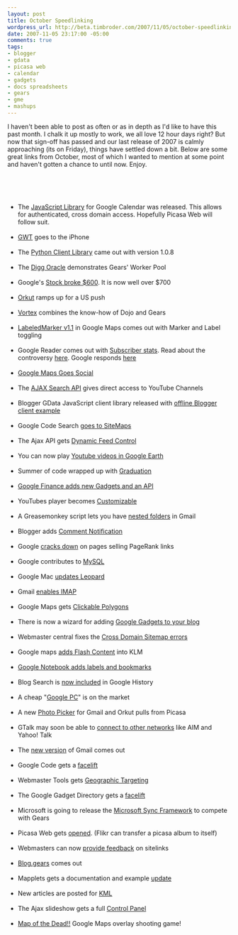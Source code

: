 ```yaml
--- 
layout: post
title: October Speedlinking
wordpress_url: http://beta.timbroder.com/2007/11/05/october-speedlinking/
date: 2007-11-05 23:17:00 -05:00
comments: true
tags: 
- blogger
- gdata
- picasa web
- calendar
- gadgets
- docs spreadsheets
- gears
- gme
- mashups
---
```

I haven't been able to post as often or as in depth as I'd like to have this past month.  I chalk it up mostly to work, we all love 12 hour days right?  But now that sign-off has passed and our last release of 2007 is calmly approaching (its on Friday), things have settled down a bit.  Below are some great links from October, most of which I wanted to mention at some point and haven't gotten a chance to until now.  Enjoy.

<br /><br /><br />
<ul>
<li>
The <a href="http://googlemashupeditor.blogspot.com/2007/09/authenticated-calendar-support-via-new.html">JavaScript Library</a> for Google Calendar was released.  This allows for authenticated, cross domain access. Hopefully Picasa Web will follow suit.
<br /><br /></li><li>
<a href="http://googlewebtoolkit.blogspot.com/2007/09/gwt-application-development-for-iphone.html">GWT</a> goes to the iPhone
<br /><br /></li><li>
The <a href="http://googledataapis.blogspot.com/2007/09/python-client-library-same-great-taste.html">Python Client Library</a> came out with version 1.0.8
<br /><br /></li><li>
The <a href="http://gearsblog.blogspot.com/2007/09/digg-oracle-using-workerpool-as-well-as.html">Digg Oracle</a> demonstrates Gears' Worker Pool
<br /><br /></li><li>
Google's <a href="http://googlified.com/2007google-stock-passes-600-mark/#comment-17313">Stock broke $600</a>.  It is now well over $700
<br /><br /></li><li>
<a href="http://mashable.com/2007/10/08/orkut/">Orkut</a> ramps up for a US push
<br /><br /></li><li>
<a href="http://gearsblog.blogspot.com/2007/10/vortex-simple-new-offline-and-sync.html">Vortex</a> combines the know-how of Dojo and Gears
<br /><br /></li><li>
<a href="http://googlemapsapi.blogspot.com/2007/10/labeledmarker-v11-now-supporting-marker.html">LabeledMarker v1.1</a> in Google Maps comes out with Marker and Label toggling
<br /><br /></li><li>
Google Reader comes out with <a href="http://googlesystem.blogspot.com/2007/10/find-number-of-google-subscribers-for.html">Subscriber stats</a>.  Read about the controversy <a href="http://blog.gpowered.net/2007/10/google-reader-stats-out-of-wack.html">here</a>.  Google responds <a href="http://googlereader.blogspot.com/2007/10/subscriber-stats-summed-up.html">here</a>
<br /><br /></li><li>
<a href="http://googlesystem.blogspot.com/2007/10/google-maps-becomes-social.html">Google Maps Goes Social</a>
<br /><br /></li><li>
The <a href="http://googleajaxsearchapi.blogspot.com/2007/10/direct-access-to-youtube-channels.html">AJAX Search API</a> gives direct access to YouTube Channels
<br /><br /></li><li>
Blogger GData JavaScript client library released with <a href="http://google-code-updates.blogspot.com/2007/10/blogger-gdata-javascript-client-library.html">offline Blogger client example</a>
<br /><br /></li><li>
Google Code Search <a href="http://google-code-updates.blogspot.com/2007/10/tell-us-about-code-on-your-site-with.html">goes to SiteMaps</a>
<br /><br /></li><li>
The Ajax API gets <a href="http://googleajaxsearchapi.blogspot.com/2007/10/ajax-feed-api-addition-dynamic-feed.html">Dynamic Feed Control</a>
<br /><br /></li><li>
You can now play <a href="http://google-latlong.blogspot.com/2007/10/now-playing-youtube-videos-in-google.html">Youtube videos in Google Earth</a>
<br /><br /></li><li>
Summer of code wrapped up with <a href="http://google-code-updates.blogspot.com/2007/10/wrapping-up-our-third-summer-of-code.html">Graduation</a>
<br /><br /></li><li>
<a href="http://mashable.com/2007/10/24/google-finance-gadgets/">Google Finance adds new Gadgets and an API</a>
<br /><br /></li><li>
YouTubes player becomes <a href="http://googlesystem.blogspot.com/2007/10/customize-youtubes-player.html">Customizable</a>
<br /><br /></li><li>
A Greasemonkey script lets you have <a href="http://googlesystem.blogspot.com/2007/10/nested-folders-in-gmail.html">nested folders</a> in Gmail
<br /><br /></li><li>
Blogger adds <a href="http://buzz.blogger.com/2007/10/subscribe-to-comments-by-email.html">Comment Notification</a>
<br /><br /></li><li>
Google <a href="http://www.entrepreneurs-journey.com/864/possible-explanations-for-the-pagerank-penalty-sweep/"> cracks down</a> on pages selling PageRank links
<br /><br /></li><li>
Google contributes to <a href="http://mashable.com/2007/10/25/mysql-google/">MySQL</a>
<br /><br /></li><li>
Google Mac <a href="http://googlemac.blogspot.com/2007/10/google-desktop-update-for-leopard.html">updates Leopard</a>
<br /><br /></li><li>
Gmail <a href="http://gmailblog.blogspot.com/2007/10/sync-your-inbox-across-devices-with.html">enables IMAP</a>
<br /><br /></li><li>
Google Maps gets <a href="http://googlemapsapi.blogspot.com/2007/10/clickable-polys-old-school-image-maps.html">Clickable Polygons</a>
<br /><br /></li><li>
There is now a wizard for adding <a href="http://bloggerindraft.blogspot.com/2007/10/new-feature-gadgets-for-your-blog.html">Google Gadgets to your blog</a>
<br /><br /></li><li>
Webmaster central fixes the <a href="http://googlewebmastercentral.blogspot.com/2007/10/dealing-with-sitemap-cross-submissions.html">Cross Domain Sitemap errors</a>
<br /><br /></li><li>
Google maps <a href="http://feeds.feedburner.com/~r/OfficialGoogleMapsApiBlog/~3/174019883/make-your-kml-flash-y.html">adds Flash Content</a> into KLM
<br /><br /></li><li>
<a href="http://googlesystem.blogspot.com/2007/11/google-notebook-adds-labels-and.html">Google Notebook adds labels and bookmarks</a>
<br /><br /></li><li>
Blog Search is <a href="http://googlesystem.blogspot.com/2007/11/blog-search-included-in-google-history.html">now included</a> in Google History
<br /><br /></li><li>
A cheap "<a href="http://googlesystem.blogspot.com/2007/11/tentative-google-pc.html">Google PC</a>" is on the market
<br /><br /></li><li>
A new <a href="http://googlesystem.blogspot.com/2007/10/google-photo-picker.html">Photo Picker</a> for Gmail and Orkut pulls from Picasa
<br /><br /></li><li>
GTalk may soon be able to <a href="http://googlesystem.blogspot.com/2007/10/google-to-connect-to-other-im-networks.html">connect to other networks</a> like AIM and Yahoo! Talk
<br /><br /></li><li>
The <a href="http://googlesystem.blogspot.com/2007/10/gmails-new-version-is-now-available.html">new version</a> of Gmail comes out
<br /><br /></li><li>
Google Code gets a <a href="http://googlified.com/2007new-google-code/">facelift</a>
<br /><br /></li><li>
Webmaster Tools gets <a href="http://googlified.com/2007set-geographic-target-in-webmaster-tools/">Geographic Targeting</a>
<br /><br /></li><li>
The Google Gadget Directory gets a <a href="http://blogoscoped.com/archive/2007-11-01-n78.html">facelift</a>
<br /><br /></li><li>
Microsoft is going to release the <a href="http://mashable.com/2007/11/04/microsoft-sync-framework/">Microsoft Sync Framework</a> to compete with Gears
<br /><br /></li><li>
Picasa Web gets <a href="http://googlephotos.blogspot.com/2007/11/better-connections-with-picasa-web.html">opened</a>. (Flikr can transfer a picasa album to itself)
<br /><br /></li><li>
Webmasters can now <a href="http://googlewebmastercentral.blogspot.com/2007/10/webmasters-can-now-provide-feedback-on.html">provide feedback</a> on sitelinks
<br /><br /></li><li>
<a href="http://gearsblog.blogspot.com/2007/10/bloggears-offline-blogger-client.html">Blog.gears</a> comes out
<br /><br /></li><li>
Mapplets gets a documentation and example <a href="http://googlemapsapi.blogspot.com/2007/10/updated-documentation-examples-for.html">update</a>
<br /><br /></li><li>
New articles are posted for <a href="http://googlemapsapi.blogspot.com/2007/10/kml-articles-abound-its-about-time.html">KML</a>
<br /><br /></li><li>
The Ajax slideshow gets a full <a href="http://googleajaxsearchapi.blogspot.com/2007/10/slide-show-update-full-control-panel.html">Control Panel</a>
<br /><br /></li><li>
<a href="http://googlemapsapi.blogspot.com/2007/10/map-of-dead-screen-overlayed-shoot-em_31.html">Map of the Dead!!</a> Google Maps overlay shooting game!
</li>
</ul>
